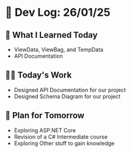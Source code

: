 # 📝 Dev Log: 26/01/25

## 📌 What I Learned Today

- ViewData, ViewBag, and TempData
- API Documentation


## 👨‍💻 Today's Work

- Designed API Documentation for our project
- Designed Schema Diagram for our project

## 📝 Plan for Tomorrow

- Exploring ASP.NET Core
- Revision of a C# Intermediate course
- Exploring Other stuff to gain knowledge
